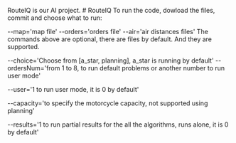 RouteIQ is our AI project.
#   R o u t e I Q 
 
To run the code, dowload the files, commit and choose what to run:

--map='map file'
--orders='orders file'
--air='air distances files'
The commands above are optional, there are files by default. And they are supported.

--choice='Choose from [a_star, planning], a_star is running by default'
--ordersNum='from 1 to 8, to run default problems or another number to run user mode'

--user='1 to run user mode, it is 0 by default'

--capacity='to specify the motorcycle capacity, not supported using planning'

--results='1 to run partial results for the all the algorithms, runs alone, it is 0 by default'

